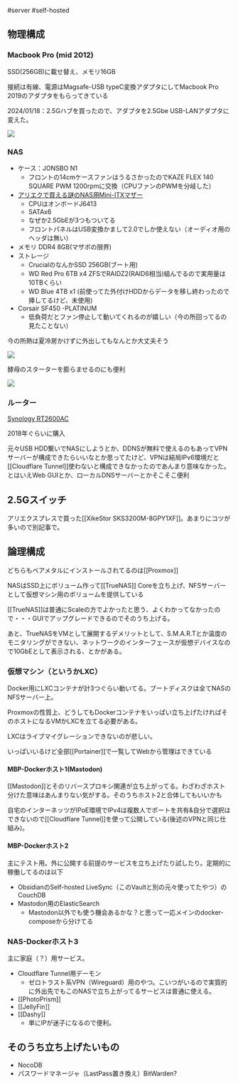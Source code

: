 #server #self-hosted

## 物理構成

### Macbook Pro (mid 2012)

SSD(256GB)に載せ替え、メモリ16GB

接続は有線、電源はMagsafe-USB typeC変換アダプタにしてMacbook Pro 2019のアダプタをもらってきている

2024/01/18：2.5Gハブを買ったので、アダプタを2.5Gbe USB-LANアダプタに変えた。

![](img/server3.jpg)

### NAS

- ケース：JONSBO N1
	- フロントの14cmケースファンはうるさかったのでKAZE FLEX 140 SQUARE PWM 1200rpmに交換（CPUファンのPWMを分岐した）
- [アリエクで買える謎のNAS用Mini-ITXマザー](https://ja.aliexpress.com/item/1005005293008975.html)
	- CPUはオンボードJ6413
	- SATAx6
	- なぜか2.5GbEが3つもついてる
	- フロントパネルはUSB変換かまして2.0でしか使えない（オーディオ用のヘッダは無い）
- メモリ DDR4 8GB(マザボの限界)
- ストレージ
	- CrucialのなんかSSD 256GB(ブート用)
	- WD Red Pro 6TB x4 ZFSでRAIDZ2(RAID6相当)組んでるので実用量は10TBくらい
	- WD Blue 4TB x1 (前使ってた外付けHDDからデータを移し終わったので挿してるけど、未使用)
- Corsair SF450 -PLATINUM
	- 低負荷だとファン停止して動いてくれるのが嬉しい（今の所回ってるの見たことない）

今の所熱は夏冷房かけずに外出してもなんとか大丈夫そう


![](img/server1.jpg)

酵母のスターターを膨らませるのにも便利

![](img/server2.jpg)

### ルーター

[Synology RT2600AC](https://www.synology.com/ja-jp/products/RT2600ac)

2018年ぐらいに購入

元々USB HDD繋いでNASにしようとか、DDNSが無料で使えるのもあってVPNサーバーが構成できたらいいなとか思ってたけど、VPNは結局IPv6環境だと[[Cloudflare Tunnel]]使わないと構成できなかったのであんまり意味なかった。とはいえWeb GUIとか、ローカルDNSサーバーとかそこそこ便利

## 2.5Gスイッチ

アリエクスプレスで買った[[XikeStor SKS3200M-8GPY1XF]]。あまりにコツが多いので別記事で。


## 論理構成

どちらもベアメタルにインストールされてるのは[[Proxmox]]

NASはSSD上にボリューム作って[[TrueNAS]] Coreを立ち上げ、NFSサーバーとして仮想マシン用のボリュームを提供している

[[TrueNAS]]は普通にScaleの方でよかったと思う、よくわかってなかったので・・・GUIでアップグレードできるのでそのうち上げる。

あと、TrueNASをVMとして展開するデメリットとして、S.M.A.R.Tとか温度のモニタリングができない、ネットワークのインターフェースが仮想デバイスなので10GbEとして表示される、とかがある。


### 仮想マシン（というかLXC）

Docker用にLXCコンテナが計3つぐらい動いてる。ブートディスクは全てNASのNFSサーバー上。

Proxmoxの性質上、どうしてもDockerコンテナをいっぱい立ち上げたければそのホストになるVMかLXCを立てる必要がある。

LXCはライブマイグレーションできないのが悲しい。

いっぱいいるけど全部[[Portainer]]で一覧してWebから管理はできている

#### MBP-Dockerホスト1(Mastodon)

[[Mastodon]]とそのリバースプロキシ関連が立ち上がってる。わざわざホスト分けた意味はあんまりない気がする。そのうちホスト2と合体してもいいかも

自宅のインターネッツがIPoE環境でIPv4は複数人でポートを共有&自分で選択はできないので[[Cloudflare Tunnel]]を使って公開している(後述のVPNと同じ仕組み)。

#### MBP-Dockerホスト2

主にテスト用。外に公開する前提のサービスを立ち上げたり試したり。定期的に稼働してるのは以下

- ObsidianのSelf-hosted LiveSync（このVaultと別の元々使ってたやつ）のCouchDB
- Mastodon用のElasticSearch
	- Mastodon以外でも使う機会あるかな？と思って一応メインのdocker-composeから分けてる

### NAS-Dockerホスト3

主に家庭（？）用サービス。

- Cloudflare Tunnel用デーモン
	- ゼロトラスト系VPN（Wireguard）用のやつ。こいつがいるので実質的に外出先でもこのNASで立ち上がってるサービスは普通に使える。
- [[PhotoPrism]]
- [[JellyFin]]
- [[Dashy]]
	- 単にIPが迷子になるので便利。


## そのうち立ち上げたいもの

- NocoDB
- パスワードマネージャ（LastPass置き換え）BitWarden?